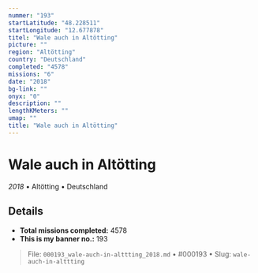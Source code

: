 ```yaml
---
nummer: "193"
startLatitude: "48.228511"
startLongitude: "12.677878"
titel: "Wale auch in Altötting"
picture: ""
region: "Altötting"
country: "Deutschland"
completed: "4578"
missions: "6"
date: "2018"
bg-link: ""
onyx: "0"
description: ""
lengthKMeters: ""
umap: ""
title: "Wale auch in Altötting"
---
```

# Wale auch in Altötting

*2018* • Altötting • Deutschland



## Details


- **Total missions completed:** 4578
- **This is my banner no.:** 193





> File: `000193_wale-auch-in-alttting_2018.md` • #000193 • Slug: `wale-auch-in-alttting`
